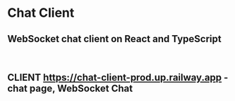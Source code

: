 # Chat Client

## WebSocket chat client on React and TypeScript
<br />

<h2>CLIENT <a href="https://chat-client-prod.up.railway.app" target="blank">https://chat-client-prod.up.railway.app</a> - chat page, WebSocket Chat</h2>
